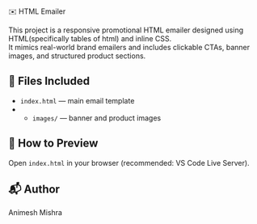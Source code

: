 ✉️ HTML Emailer

This project is a responsive promotional HTML emailer designed using HTML(specifically tables of html) and inline CSS.  
It mimics real-world brand emailers and includes clickable CTAs, banner images, and structured product sections.

## 📁 Files Included
- `index.html` — main email template
- - `images/` — banner and product images

## 🧪 How to Preview
Open `index.html` in your browser (recommended: VS Code Live Server).

## 📬 Author
Animesh Mishra
